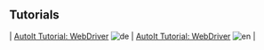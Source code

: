 <br>

## Tutorials

| [AutoIt Tutorial: WebDriver](/de/tutorial-webdriver.md) ![de](https://raw.githubusercontent.com/yammadev/flag-icons/master/png/DE.png) | [AutoIt Tutorial: WebDriver](/en/tutorial-webdriver.md) ![en](https://raw.githubusercontent.com/yammadev/flag-icons/master/png/GB.png) |
